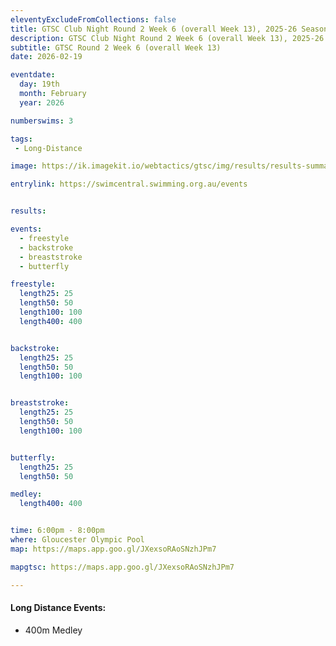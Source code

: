 ```yaml
--- 
eleventyExcludeFromCollections: false
title: GTSC Club Night Round 2 Week 6 (overall Week 13), 2025-26 Season
description: GTSC Club Night Round 2 Week 6 (overall Week 13), 2025-26 Season
subtitle: GTSC Round 2 Week 6 (overall Week 13)
date: 2026-02-19

eventdate:
  day: 19th
  month: February
  year: 2026

numberswims: 3

tags:
 - Long-Distance

image: https://ik.imagekit.io/webtactics/gtsc/img/results/results-summary-13.jpg

entrylink: https://swimcentral.swimming.org.au/events


results: 

events:
  - freestyle
  - backstroke
  - breaststroke
  - butterfly

freestyle:
  length25: 25
  length50: 50
  length100: 100
  length400: 400


backstroke:
  length25: 25
  length50: 50
  length100: 100


breaststroke:
  length25: 25
  length50: 50
  length100: 100


butterfly:
  length25: 25
  length50: 50

medley:
  length400: 400


time: 6:00pm - 8:00pm
where: Gloucester Olympic Pool
map: https://maps.app.goo.gl/JXexsoRAoSNzhJPm7

mapgtsc: https://maps.app.goo.gl/JXexsoRAoSNzhJPm7

---
```

<h4>Long Distance Events:</h4>
<ul>
<li>400m Medley</li>
</ul>
<div class="tworemdotteddivider"></div>